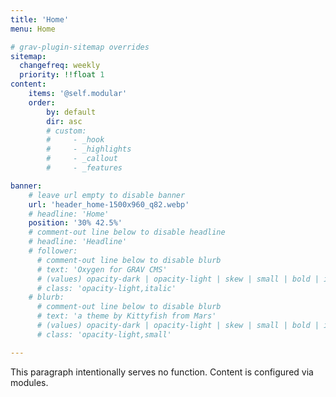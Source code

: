 ```yaml
---
title: 'Home'
menu: Home

# grav-plugin-sitemap overrides
sitemap:
  changefreq: weekly
  priority: !!float 1
content:
    items: '@self.modular'
    order:
        by: default
        dir: asc
        # custom:
        #     - _hook
        #     - _highlights
        #     - _callout
        #     - _features

banner:
    # leave url empty to disable banner
    url: 'header_home-1500x960_q82.webp'
    # headline: 'Home'
    position: '30% 42.5%'
    # comment-out line below to disable headline
    # headline: 'Headline'
    # follower:
      # comment-out line below to disable blurb
      # text: 'Oxygen for GRAV CMS'
      # (values) opacity-dark | opacity-light | skew | small | bold | italic | uppercase | normal-case
      # class: 'opacity-light,italic'
    # blurb:
      # comment-out line below to disable blurb
      # text: 'a theme by Kittyfish from Mars'
      # (values) opacity-dark | opacity-light | skew | small | bold | italic | uppercase | normal-case
      # class: 'opacity-light,small'

---
```


This paragraph intentionally serves no function. Content is configured via modules.